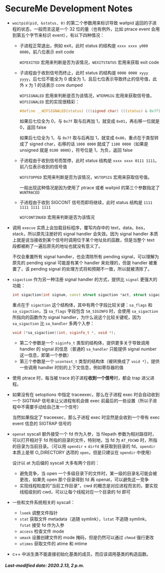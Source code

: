 # SecureMe Development Notes

+ `waitpid(pid, &status, 0)` 的第二个参数用来标识导致 waitpid 返回的子进程的状态，一般而言这是一个 32 位的量（也有例外，比如 ptrace event 会用到第五个字节来标识 event），有以下四种情况：

  + 子进程正常退出，例如 exit，此时 status 的结构是 `xxxx xxxx y000 0000`，前八位表示 exit code

    `WIFEXITED` 宏用来判断是否为该情况，`WEXITSTATUS` 宏用来获取 exit code

  + 子进程由于收到信号而终止，此时 status 的结构是 `0000 0000 xyyy yyyy`，后七位不能全为 0 或全为 1，且后七位表示导致终止的信号值，此外 x 为 1 的话表示 core dumped

    `WIFSIGNALED` 宏用来判断是否为该情况，`WTERMSIG` 宏用来获取信号值，`WIFSIGNALED` 宏的实现很精彩：

    ```c
    #define __WIFSIGNALED(status) (((signed char) (((status) & 0x7f) + 1) >> 1) > 0)
    ```

    如果后七位全为 0，与 `0x7f` 取与后再加 1，就变成 `0x01`，再右移一位就是 0，返回 false

    如果后七位全为 1，与 `0x7f` 取与后再加 1，就变成 `0x80`，重点在于类型转成了 signed char，右移的话 `1000 0000` 就成了 `1100 0000`（如果是 unsigned 就是 `0100 0000`），符号位是 1，为负，返回 false

  + 子进程由于收到信号而暂停，此时 status 结构是 `xxxx xxxx 0111 1111`，前八位表示收到的信号值

    `WIFSTOPPED` 宏用来判断是否为该情况，`WSTOPSIG` 宏用来获取信号值。

    一般出现这种情况是因为使用了 ptrace 或者 waitpid 的第三个参数指定了 `WUNTRACED`

  + 子进程由于收到 SIGCONT 信号而即将继续，此时 status 结构是 `1111 1111 1111 1111`

    `WIFCONTINUED` 宏用来判断是否为该情况

+ 调用 `execve` 实质上会加载目标程序，覆写内存中的 text，data，bss，stack，所以原先注册好的 signal handler 会失效。因为 signal handler 本质上就是说当接收到某个信号时调用位于某个地址处的函数，但是当整个 text 段都被刷了一遍后原先的地址也就没有意义了。

  不仅会重置所有 signal handler，也会清除所有 pending signal，可以理解为原先的 pending signal 可能是有某个 handler 来处理的，但是 handler 被重置了，该 pending signal 的处理方式将和预期不一致，所以就被清除了。

+ `sigaction` 作为另一种注册 signal handler 的方式，提供比 `signal` 更强大的功能：

  ```c++
  int sigaction(int signum, const struct sigaction *act, struct sigaction *oldact);
  ```

  重点在于 `sigaction` 这个结构体，其中有两个字段比较关键：`sa_flags` 和 `sa_sigaction`，当 `sa_flags` 字段包含 `SA_SIGINFO` 时，会使用 `sa_sigaction` 所指向的函数作为 signal handler，为什么说这个比较关键呢，因为 `sa_sigaction` 比 `sa_handler` 多两个入参：

  ```c++
  void (*sa_sigaction)(int, siginfo_t *, void *);
  ```

  + 第二个参数是一个 `siginfo_t` 类型的结构体，提供更多关于导致调用 handler 的 signal 的信息（普通的 `sa_handler` 只能提供 signal number 这一信息，即第一个参数）
  + 第三个参数是一个 `ucontext_t` 类型的结构体（被转换成了 `void *`），提供一些调用 handler 时刻的上下文信息，例如寄存器的值

+ 使用 ptrace 时，每当被 trace 的子进程**收到一个信号**时，都会 trap 进父进程。

+ 如果没有在 setoptions 中指定 traceexec，那么在子进程 exec 时会自动收到一个 SIGTRAP 信号来让父进程有机会做 exec 前最后的一些设置（所以子进程中不需要手动给自己发一个信号）

  当然如果指定了 traceexec，那么子进程 exec 时显然是会收到一个带有 exec event 信息的 SIGTRAP 信号的

+ `openat` syscall 额外接受一个 fd 作为入参，当 filepath 参数为相对路径时，可以打开相对于 fd 所指的目录的文件，特别地，当 fd 为 `AT_FDCWD` 时，所指的目录为当前目录。（可以用 `opendir` + `dirfd` 来获取到目录的 fd，`opendir` 本质上是带 O_DIRECTORY 选项的 `open`，但是只建议在 `opendir` 中使用）

  设计以 at 为后缀的 syscall 大多有两个目的：

  + 避免竞争，当 open 一个多级目录下的文件时，某一级的目录名可能会被更改，如果先 open 那个目录得到 fd 再 openat，可以避免这一竞争
  + 实现线程粒度的“当前工作目录”，cwd 的概念是对应进程而言的，要实现线程级别的 cwd，可以让每个线程对应一个目录的 fd 即可

+ 一些和文件系统相关的 syscall：

  + `lseek` 调整文件指针
  + `stat` 获取文件 metadata（追随 symlink），`lstat` 不追随 symlink，`fstat` 接受 fd 作为入参
  + `access` 检查文件 mode
  + `umask` 设置创建文件的 mode 掩码，但是仍然可以通过 `chmod` 强行更改
  + `utimes` 获取文件的 atime 和 mtime

+ c++ 中派生类不能直接初始化基类的成员，而应该调用基类的构造函数。

##### Last-modified date: 2020.2.13, 2 p.m.